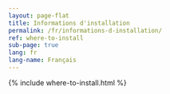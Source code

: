 ```yaml
---
layout: page-flat
title: Informations d'installation
permalink: /fr/informations-d-installation/
ref: where-to-install
sub-page: true
lang: fr
lang-name: Français
---
```


{% include where-to-install.html %}